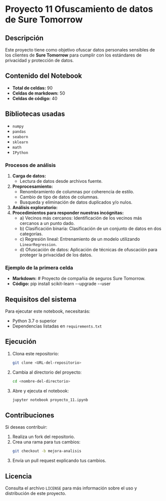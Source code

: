 # Proyecto 11 Ofuscamiento de datos de Sure Tomorrow

## Descripción
Este proyecto tiene como objetivo ofuscar datos personales sensibles de los clientes de **Sure Tomorrow** para cumplir con los estándares de privacidad y protección de datos.

## Contenido del Notebook
- **Total de celdas:** 90
- **Celdas de markdown:** 50
- **Celdas de código:** 40

## Bibliotecas usadas
- `numpy`
- `pandas`
- `seaborn`
- `sklearn`
- `math`
- `IPython`

### Procesos de análisis

1. **Carga de datos:**
   - Lectura de datos desde archivos fuente.
2. **Preprocesamiento:**
   - Renombramiento de columnas por coherencia de estilo.
   - Cambio de tipo de datos de columnas.
   - Busqueda y eliminación de datos duplicados y/o nulos.
3. **Análisis exploratorio:**
4. **Procedimientos para responder nuestras incógnitas:**
   - a) Vecinos más cercanos: Identificación de los vecinos más cercanos a un punto dado.
   - b) Clasificación binaria: Clasificación de un conjunto de datos en dos categorías.
   - c) Regresión lineal: Entrenamiento de un modelo utilizando `LinearRegression`.
   - d) Ofuscación de datos: Aplicación de técnicas de ofuscación para proteger la privacidad de los datos.

### Ejemplo de la primera celda

- **Markdown:** # Proyecto de compañia de seguros Sure Tomorrow.
- **Código:** pip install scikit-learn --upgrade --user

## Requisitos del sistema

Para ejecutar este notebook, necesitarás:
- Python 3.7 o superior
- Dependencias listadas en `requirements.txt`

## Ejecución
1. Clona este repositorio:
   ```bash
   git clone <URL-del-repositorio>
   ```

2. Cambia al directorio del proyecto:
   ```bash
   cd <nombre-del-directorio>
   ```

3. Abre y ejecuta el notebook:
   ```bash
   jupyter notebook proyecto_11.ipynb
   ```

## Contribuciones
Si deseas contribuir:
1. Realiza un fork del repositorio.
2. Crea una rama para tus cambios:
   ```bash
   git checkout -b mejora-analisis
   ```
3. Envía un pull request explicando tus cambios.

## Licencia
Consulta el archivo `LICENSE` para más información sobre el uso y distribución de este proyecto.
